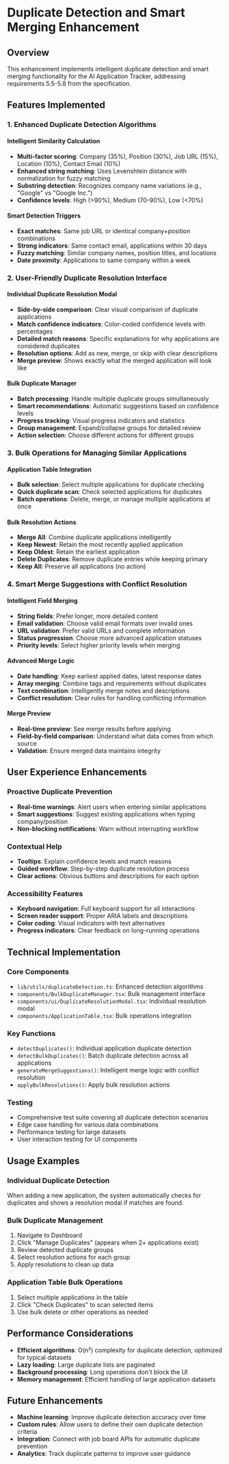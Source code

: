 # Duplicate Detection and Smart Merging Enhancement

## Overview

This enhancement implements intelligent duplicate detection and smart merging functionality for the AI Application Tracker, addressing requirements 5.5-5.8 from the specification.

## Features Implemented

### 1. Enhanced Duplicate Detection Algorithms

#### Intelligent Similarity Calculation
- **Multi-factor scoring**: Company (35%), Position (30%), Job URL (15%), Location (10%), Contact Email (10%)
- **Enhanced string matching**: Uses Levenshtein distance with normalization for fuzzy matching
- **Substring detection**: Recognizes company name variations (e.g., "Google" vs "Google Inc.")
- **Confidence levels**: High (>90%), Medium (70-90%), Low (<70%)

#### Smart Detection Triggers
- **Exact matches**: Same job URL or identical company+position combinations
- **Strong indicators**: Same contact email, applications within 30 days
- **Fuzzy matching**: Similar company names, position titles, and locations
- **Date proximity**: Applications to same company within a week

### 2. User-Friendly Duplicate Resolution Interface

#### Individual Duplicate Resolution Modal
- **Side-by-side comparison**: Clear visual comparison of duplicate applications
- **Match confidence indicators**: Color-coded confidence levels with percentages
- **Detailed match reasons**: Specific explanations for why applications are considered duplicates
- **Resolution options**: Add as new, merge, or skip with clear descriptions
- **Merge preview**: Shows exactly what the merged application will look like

#### Bulk Duplicate Manager
- **Batch processing**: Handle multiple duplicate groups simultaneously
- **Smart recommendations**: Automatic suggestions based on confidence levels
- **Progress tracking**: Visual progress indicators and statistics
- **Group management**: Expand/collapse groups for detailed review
- **Action selection**: Choose different actions for different groups

### 3. Bulk Operations for Managing Similar Applications

#### Application Table Integration
- **Bulk selection**: Select multiple applications for duplicate checking
- **Quick duplicate scan**: Check selected applications for duplicates
- **Batch operations**: Delete, merge, or manage multiple applications at once

#### Bulk Resolution Actions
- **Merge All**: Combine duplicate applications intelligently
- **Keep Newest**: Retain the most recently applied application
- **Keep Oldest**: Retain the earliest application
- **Delete Duplicates**: Remove duplicate entries while keeping primary
- **Keep All**: Preserve all applications (no action)

### 4. Smart Merge Suggestions with Conflict Resolution

#### Intelligent Field Merging
- **String fields**: Prefer longer, more detailed content
- **Email validation**: Choose valid email formats over invalid ones
- **URL validation**: Prefer valid URLs and complete information
- **Status progression**: Choose more advanced application statuses
- **Priority levels**: Select higher priority levels when merging

#### Advanced Merge Logic
- **Date handling**: Keep earliest applied dates, latest response dates
- **Array merging**: Combine tags and requirements without duplicates
- **Text combination**: Intelligently merge notes and descriptions
- **Conflict resolution**: Clear rules for handling conflicting information

#### Merge Preview
- **Real-time preview**: See merge results before applying
- **Field-by-field comparison**: Understand what data comes from which source
- **Validation**: Ensure merged data maintains integrity

## User Experience Enhancements

### Proactive Duplicate Prevention
- **Real-time warnings**: Alert users when entering similar applications
- **Smart suggestions**: Suggest existing applications when typing company/position
- **Non-blocking notifications**: Warn without interrupting workflow

### Contextual Help
- **Tooltips**: Explain confidence levels and match reasons
- **Guided workflow**: Step-by-step duplicate resolution process
- **Clear actions**: Obvious buttons and descriptions for each option

### Accessibility Features
- **Keyboard navigation**: Full keyboard support for all interactions
- **Screen reader support**: Proper ARIA labels and descriptions
- **Color coding**: Visual indicators with text alternatives
- **Progress indicators**: Clear feedback on long-running operations

## Technical Implementation

### Core Components
- `lib/utils/duplicateDetection.ts`: Enhanced detection algorithms
- `components/BulkDuplicateManager.tsx`: Bulk management interface
- `components/ui/DuplicateResolutionModal.tsx`: Individual resolution modal
- `components/ApplicationTable.tsx`: Bulk operations integration

### Key Functions
- `detectDuplicates()`: Individual application duplicate detection
- `detectBulkDuplicates()`: Batch duplicate detection across all applications
- `generateMergeSuggestions()`: Intelligent merge logic with conflict resolution
- `applyBulkResolutions()`: Apply bulk resolution actions

### Testing
- Comprehensive test suite covering all duplicate detection scenarios
- Edge case handling for various data combinations
- Performance testing for large datasets
- User interaction testing for UI components

## Usage Examples

### Individual Duplicate Detection
When adding a new application, the system automatically checks for duplicates and shows a resolution modal if matches are found.

### Bulk Duplicate Management
1. Navigate to Dashboard
2. Click "Manage Duplicates" (appears when 2+ applications exist)
3. Review detected duplicate groups
4. Select resolution actions for each group
5. Apply resolutions to clean up data

### Application Table Bulk Operations
1. Select multiple applications in the table
2. Click "Check Duplicates" to scan selected items
3. Use bulk delete or other operations as needed

## Performance Considerations

- **Efficient algorithms**: O(n²) complexity for duplicate detection, optimized for typical datasets
- **Lazy loading**: Large duplicate lists are paginated
- **Background processing**: Long operations don't block the UI
- **Memory management**: Efficient handling of large application datasets

## Future Enhancements

- **Machine learning**: Improve duplicate detection accuracy over time
- **Custom rules**: Allow users to define their own duplicate detection criteria
- **Integration**: Connect with job board APIs for automatic duplicate prevention
- **Analytics**: Track duplicate patterns to improve user guidance